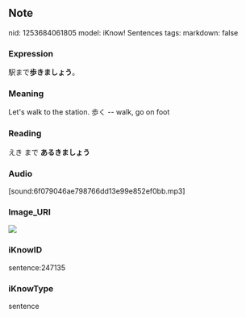 ## Note
nid: 1253684061805
model: iKnow! Sentences
tags: 
markdown: false

### Expression
駅まで<b>歩きましょう</b>。

### Meaning
Let's walk to the station.
歩く -- walk, go on foot

### Reading
えき まで <b>あるきましょう</b>

### Audio
[sound:6f079046ae798766dd13e99e852ef0bb.mp3]

### Image_URI
<img src="3dae0e858291f0ec64766527c01d06e4.jpg">

### iKnowID
sentence:247135

### iKnowType
sentence
